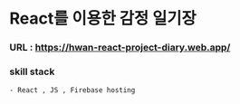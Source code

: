# React를 이용한 감정 일기장

### URL : https://hwan-react-project-diary.web.app/ 

### skill stack
    - React , JS , Firebase hosting 
